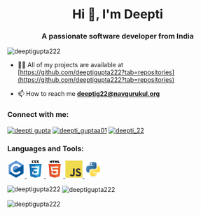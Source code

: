 <h1 align="center">Hi 👋, I'm Deepti</h1>
<h3 align="center">A passionate software developer from India</h3>

<p align="left"> <img src="https://komarev.com/ghpvc/?username=deeptigupta222&label=Profile%20views&color=0e75b6&style=flat" alt="deeptigupta222" /> </p>

- 👨‍💻 All of my projects are available at [https://github.com/deeptigupta222?tab=repositories](https://github.com/deeptigupta222?tab=repositories)

- 📫 How to reach me **deeptig22@navgurukul.org**

<h3 align="left">Connect with me:</h3>
<p align="left">
<a href="https://linkedin.com/in/deepti gupta" target="blank"><img align="center" src="https://raw.githubusercontent.com/rahuldkjain/github-profile-readme-generator/master/src/images/icons/Social/linked-in-alt.svg" alt="deepti gupta" height="30" width="40" /></a>
<a href="https://instagram.com/deepti_guptaa01" target="blank"><img align="center" src="https://raw.githubusercontent.com/rahuldkjain/github-profile-readme-generator/master/src/images/icons/Social/instagram.svg" alt="deepti_guptaa01" height="30" width="40" /></a>
<a href="https://www.codechef.com/users/deepti_22" target="blank"><img align="center" src="https://cdn.jsdelivr.net/npm/simple-icons@3.1.0/icons/codechef.svg" alt="deepti_22" height="30" width="40" /></a>
</p>

<h3 align="left">Languages and Tools:</h3>
<p align="left"> <a href="https://www.cprogramming.com/" target="_blank" rel="noreferrer"> <img src="https://raw.githubusercontent.com/devicons/devicon/master/icons/c/c-original.svg" alt="c" width="40" height="40"/> </a> <a href="https://www.w3schools.com/css/" target="_blank" rel="noreferrer"> <img src="https://raw.githubusercontent.com/devicons/devicon/master/icons/css3/css3-original-wordmark.svg" alt="css3" width="40" height="40"/> </a> <a href="https://www.w3.org/html/" target="_blank" rel="noreferrer"> <img src="https://raw.githubusercontent.com/devicons/devicon/master/icons/html5/html5-original-wordmark.svg" alt="html5" width="40" height="40"/> </a> <a href="https://developer.mozilla.org/en-US/docs/Web/JavaScript" target="_blank" rel="noreferrer"> <img src="https://raw.githubusercontent.com/devicons/devicon/master/icons/javascript/javascript-original.svg" alt="javascript" width="40" height="40"/> </a> <a href="https://www.python.org" target="_blank" rel="noreferrer"> <img src="https://raw.githubusercontent.com/devicons/devicon/master/icons/python/python-original.svg" alt="python" width="40" height="40"/> </a> </p>

<p><img align="left" src="https://github-readme-stats.vercel.app/api/top-langs?username=deeptigupta222&show_icons=true&locale=en&layout=compact" alt="deeptigupta222" /></p>

<p>&nbsp;<img align="center" src="https://github-readme-stats.vercel.app/api?username=deeptigupta222&show_icons=true&locale=en" alt="deeptigupta222" /></p>

<p><img align="center" src="https://github-readme-streak-stats.herokuapp.com/?user=deeptigupta222&" alt="deeptigupta222" /></p>
